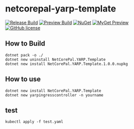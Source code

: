 # netcorepal-yarp-template

[![Release Build](https://img.shields.io/github/actions/workflow/status/netcorepal/netcorepal-yarp-template/release.yml?label=release%20build)](https://github.com/netcorepal/netcorepal-yarp-template/actions/workflows/release.yml)
[![Preview Build](https://img.shields.io/github/actions/workflow/status/netcorepal/netcorepal-yarp-template/dotnet.yml?label=preview%20build)](https://github.com/netcorepal/netcorepal-yarp-template/actions/workflows/dotnet.yml)
[![NuGet](https://img.shields.io/nuget/v/NetCorePal.YARP.Template.svg)](https://www.nuget.org/packages/NetCorePal.YARP.Template)
[![MyGet Preview](https://img.shields.io/myget/netcorepal/vpre/NetCorePal.YARP.Template?label=preview)](https://www.myget.org/feed/netcorepal/package/nuget/NetCorePal.YARP.Template)
[![GitHub license](https://img.shields.io/badge/license-MIT-blue.svg)](https://github.com/netcorepal/netcorepal-yarp-template/blob/main/LICENSE)

## How to Build

```shell
dotnet pack -o ./
dotnet new uninstall NetCorePal.YARP.Template
dotnet new install NetCorePal.YARP.Template.1.0.0.nupkg
```

## How to use

```shell
dotnet new install NetCorePal.YARP.Template
dotnet new yarpingresscontroller -n yourname
```

## test

```shell
kubectl apply -f test.yaml  
```
